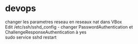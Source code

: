# devops

changer les parametres reseau en reseaux nat dans VBox  
Edit /etc/ssh/sshd_config - changer PasswordAuthentication et ChallengeResponseAuthentication à yes  
sudo service sshd restart  
